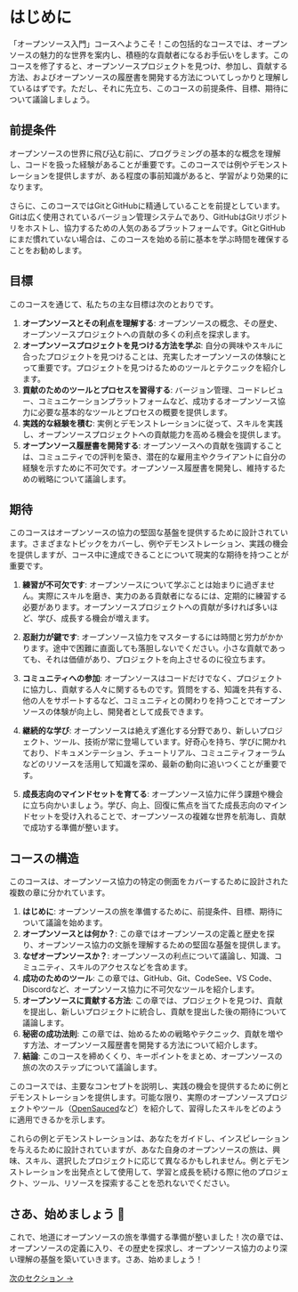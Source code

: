 # はじめに

「オープンソース入門」コースへようこそ！この包括的なコースでは、オープンソースの魅力的な世界を案内し、積極的な貢献者になるお手伝いをします。このコースを修了すると、オープンソースプロジェクトを見つけ、参加し、貢献する方法、およびオープンソースの履歴書を開発する方法についてしっかりと理解しているはずです。ただし、それに先立ち、このコースの前提条件、目標、期待について議論しましょう。

## 前提条件

オープンソースの世界に飛び込む前に、プログラミングの基本的な概念を理解し、コードを扱った経験があることが重要です。このコースでは例やデモンストレーションを提供しますが、ある程度の事前知識があると、学習がより効果的になります。

さらに、このコースではGitとGitHubに精通していることを前提としています。Gitは広く使用されているバージョン管理システムであり、GitHubはGitリポジトリをホストし、協力するための人気のあるプラットフォームです。GitとGitHubにまだ慣れていない場合は、このコースを始める前に基本を学ぶ時間を確保することをお勧めします。

## 目標

このコースを通じて、私たちの主な目標は次のとおりです。

1. **オープンソースとその利点を理解する**: オープンソースの概念、その歴史、オープンソースプロジェクトへの貢献の多くの利点を探求します。
2. **オープンソースプロジェクトを見つける方法を学ぶ**: 自分の興味やスキルに合ったプロジェクトを見つけることは、充実したオープンソースの体験にとって重要です。プロジェクトを見つけるためのツールとテクニックを紹介します。
3. **貢献のためのツールとプロセスを習得する**: バージョン管理、コードレビュー、コミュニケーションプラットフォームなど、成功するオープンソース協力に必要な基本的なツールとプロセスの概要を提供します。
4. **実践的な経験を積む**: 実例とデモンストレーションに従って、スキルを実践し、オープンソースプロジェクトへの貢献能力を高める機会を提供します。
5. **オープンソース履歴書を開発する**: オープンソースへの貢献を強調することは、コミュニティでの評判を築き、潜在的な雇用主やクライアントに自分の経験を示すために不可欠です。オープンソース履歴書を開発し、維持するための戦略について議論します。

## 期待

このコースはオープンソースの協力の堅固な基盤を提供するために設計されています。さまざまなトピックをカバーし、例やデモンストレーション、実践の機会を提供しますが、コース中に達成できることについて現実的な期待を持つことが重要です。

1. **練習が不可欠です**: オープンソースについて学ぶことは始まりに過ぎません。実際にスキルを磨き、実力のある貢献者になるには、定期的に練習する必要があります。オープンソースプロジェクトへの貢献が多ければ多いほど、学び、成長する機会が増えます。

2. **忍耐力が鍵です**: オープンソース協力をマスターするには時間と労力がかかります。途中で困難に直面しても落胆しないでください。小さな貢献であっても、それは価値があり、プロジェクトを向上させるのに役立ちます。

3. **コミュニティへの参加**: オープンソースはコードだけでなく、プロジェクトに協力し、貢献する人々に関するものです。質問をする、知識を共有する、他の人をサポートするなど、コミュニティとの関わりを持つことでオープンソースの体験が向上し、開発者として成長できます。

4. **継続的な学び**: オープンソースは絶えず進化する分野であり、新しいプロジェクト、ツール、技術が常に登場しています。好奇心を持ち、学びに開かれており、ドキュメンテーション、チュートリアル、コミュニティフォーラムなどのリソースを活用して知識を深め、最新の動向に追いつくことが重要です。

5. **成長志向のマインドセットを育てる**: オープンソース協力に伴う課題や機会に立ち向かいましょう。学び、向上、回復に焦点を当てた成長志向のマインドセットを受け入れることで、オープンソースの複雑な世界を航海し、貢献で成功する準備が整います。

## コースの構造

このコースは、オープンソース協力の特定の側面をカバーするために設計された複数の章に分かれています。

1. **はじめに**: オープンソースの旅を準備するために、前提条件、目標、期待について議論を始めます。
2. **オープンソースとは何か？**: この章ではオープンソースの定義と歴史を探り、オープンソース協力の文脈を理解するための堅固な基盤を提供します。
3. **なぜオープンソースか？**: オープンソースの利点について議論し、知識、コミュニティ、スキルのアクセスなどを含めます。
4. **成功のためのツール**: この章では、GitHub、Git、CodeSee、VS Code、Discordなど、オープンソース協力に不可欠なツールを紹介します。
5. **オープンソースに貢献する方法**: この章では、プロジェクトを見つけ、貢献を提出し、新しいプロジェクトに統合し、貢献を提出した後の期待について議論します。
6. **秘密の成功法則**: この章では、始めるための戦略やテクニック、貢献を増やす方法、オープンソース履歴書を開発する方法について紹介します。
7. **結論**: このコースを締めくくり、キーポイントをまとめ、オープンソースの旅の次のステップについて議論します。

このコースでは、主要なコンセプトを説明し、実践の機会を提供するために例とデモンストレーションを提供します。可能な限り、実際のオープンソースプロジェクトやツール（[OpenSauced](https://opensauced.pizza/)など）を紹介して、習得したスキルをどのように適用できるかを示します。

これらの例とデモンストレーションは、あなたをガイドし、インスピレーションを与えるために設計されていますが、あなた自身のオープンソースの旅は、興味、スキル、選択したプロジェクトに応じて異なるかもしれません。例とデモンストレーションを出発点として使用して、学習と成長を続ける際に他のプロジェクト、ツール、リソースを探索することを恐れないでください。

## さあ、始めましょう 🚀

これで、地道にオープンソースの旅を準備する準備が整いました！次の章では、オープンソースの定義に入り、その歴史を探求し、オープンソース協力のより深い理解の基盤を築いていきます。さあ、始めましょう！

[次のセクション ->](./02-what-is-open-source.md)
